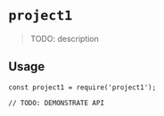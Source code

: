 # `project1`

> TODO: description

## Usage

```
const project1 = require('project1');

// TODO: DEMONSTRATE API
```
